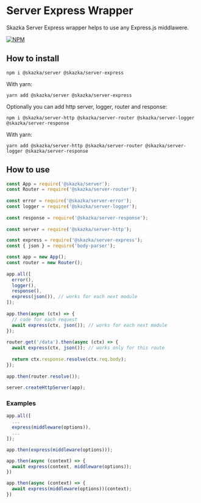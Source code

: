 # Server Express Wrapper

Skazka Server Express wrapper helps to use any Express.js middlawere.

[![NPM](https://nodei.co/npm/@skazka/server-express.png)](https://npmjs.org/package/@skazka/server-express)

## How to install

    npm i @skazka/server @skazka/server-express
    
With yarn:

    yarn add @skazka/server @skazka/server-express
    
Optionally you can add http server, logger, router and response:

    npm i @skazka/server-http @skazka/server-router @skazka/server-logger @skazka/server-response
      
With yarn:

    yarn add @skazka/server-http @skazka/server-router @skazka/server-logger @skazka/server-response

## How to use

```javascript
const App = require('@skazka/server');
const Router = require('@skazka/server-router');
        
const error = require('@skazka/server-error');
const logger = require('@skazka/server-logger');
        
const response = require('@skazka/server-response');
        
const server = require('@skazka/server-http');

const express = require('@skazka/server-express');
const { json } = require('body-parser');

const app = new App();
const router = new Router();
        
app.all([
  error(),
  logger(),
  response(),
  express(json()), // works for each next module
]);
    
app.then(async (ctx) => {
  // code for each request
  await express(ctx, json()); // works for each next module
});
    
router.get('/data').then(async (ctx) => {
  await express(ctx, json()); // works only for this route
  
  return ctx.response.resolve(ctx.req.body); 
});
        
app.then(router.resolve());
        
server.createHttpServer(app);
```

### Examples

```javascript
app.all([
  ...
  express(middleware(options)),
  ...
]);
```

```javascript
app.then(express(middleware(options)));
```

```javascript
app.then(async (context) => {
  await express(context, middleware(options));
})
```

```javascript
app.then(async (context) => {
  await express(middleware(options))(context);
})
